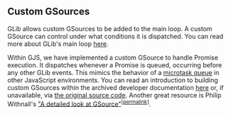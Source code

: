 ## Custom GSources

GLib allows custom GSources to be added to the main loop.
A custom GSource can control under what conditions it is dispatched.
You can read more about GLib's main loop [here][glib-mainloop-docs].

Within GJS, we have implemented a custom GSource to handle Promise execution.
It dispatches whenever a Promise is queued, occurring before any other GLib
events.
This mimics the behavior of a [microtask queue](mdn-microtasks) in other
JavaScript environments.
You can read an introduction to building custom GSources within the archived
developer documentation [here][custom-gsource-tutorial] or, if unavailable, via
[the original source code][custom-gsource-tutorial-source].
Another great resource is Philip Withnall's ["A detailed look at GSource"][gsource-blog-post]<sup>[[permalink]][gsource-blog-post-archive]</sup>.

[gsource-blog-post]: https://tecnocode.co.uk/2015/05/05/a-detailed-look-at-gsource/
[gsource-blog-post-archive]: https://web.archive.org/web/20201013000618/https://tecnocode.co.uk/2015/05/05/a-detailed-look-at-gsource/
[mdn-microtasks]: https://developer.mozilla.org/en-US/docs/Web/API/HTML_DOM_API/Microtask_guide
[glib-mainloop-docs]: https://docs.gtk.org/glib/main-loop.html#creating-new-source-types
[custom-gsource-tutorial]: https://developer-old.gnome.org/gnome-devel-demos/unstable/custom-gsource.c.html.en
[custom-gsource-tutorial-source]: https://gitlab.gnome.org/Archive/gnome-devel-docs/-/blob/703816cec292293fd337b6db8520b9b0afa7b3c9/platform-demos/C/custom-gsource.c.page

